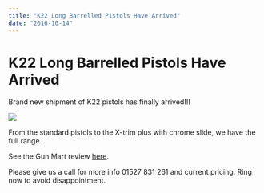 ```yaml
---
title: "K22 Long Barrelled Pistols Have Arrived"
date: "2016-10-14"
---
```


# **K22 Long Barrelled Pistols Have Arrived**

Brand new shipment of K22 pistols has finally arrived!!!

![](https://res.cloudinary.com/shooting-supplies/image/upload/v1573564296/k22_GP_std_utmjub_viogds-1_uxynal.jpg)

From the standard pistols to the X-trim plus with chrome slide, we have the full range.

See the Gun Mart review [here](https://www.gunmart.net/gun-reviews/firearms/pistols/grand-power-k22-x-trim-plus).

Please give us a call for more info 01527 831 261 and current pricing. Ring now to avoid disappointment.

